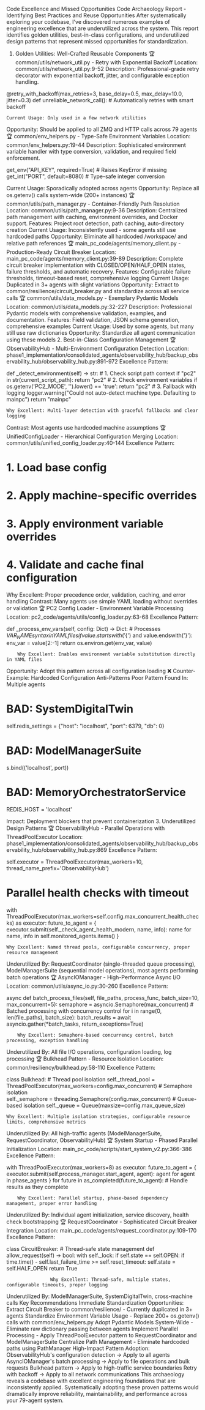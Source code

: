Code Excellence and Missed Opportunities
Code Archaeology Report - Identifying Best Practices and Reuse Opportunities
After systematically exploring your codebase, I've discovered numerous examples of engineering excellence that are underutilized across the system. This report identifies golden utilities, best-in-class configurations, and underutilized design patterns that represent missed opportunities for standardization.

1. Golden Utilities: Well-Crafted Reusable Components
   🏆 common/utils/network_util.py - Retry with Exponential Backoff
   Location: common/utils/network_util.py:9-52
   Description: Professional-grade retry decorator with exponential backoff, jitter, and configurable exception handling.

@retry_with_backoff(max_retries=3, base_delay=0.5, max_delay=10.0, jitter=0.3)
def unreliable_network_call(): # Automatically retries with smart backoff

    Current Usage: Only used in a few network utilities

Opportunity: Should be applied to all ZMQ and HTTP calls across 79 agents
🏆 common/env_helpers.py - Type-Safe Environment Variables
Location: common/env_helpers.py:19-44
Description: Sophisticated environment variable handler with type conversion, validation, and required field enforcement.

get_env("API_KEY", required=True) # Raises KeyError if missing
get_int("PORT", default=8080) # Type-safe integer conversion

Current Usage: Sporadically adopted across agents
Opportunity: Replace all os.getenv() calls system-wide (200+ instances)
🏆 common/utils/path_manager.py - Container-Friendly Path Resolution
Location: common/utils/path_manager.py:9-36
Description: Centralized path management with caching, environment overrides, and Docker support.
Features: Project root detection, path caching, auto-directory creation
Current Usage: Inconsistently used - some agents still use hardcoded paths
Opportunity: Eliminate all hardcoded /workspace/ and relative path references
🏆 main_pc_code/agents/memory_client.py - Production-Ready Circuit Breaker
Location: main_pc_code/agents/memory_client.py:39-89
Description: Complete circuit breaker implementation with CLOSED/OPEN/HALF_OPEN states, failure thresholds, and automatic recovery.
Features: Configurable failure thresholds, timeout-based reset, comprehensive logging
Current Usage: Duplicated in 3+ agents with slight variations
Opportunity: Extract to common/resilience/circuit_breaker.py and standardize across all service calls
🏆 common/utils/data_models.py - Exemplary Pydantic Models
Location: common/utils/data_models.py:32-227
Description: Professional Pydantic models with comprehensive validation, examples, and documentation.
Features: Field validation, JSON schema generation, comprehensive examples
Current Usage: Used by some agents, but many still use raw dictionaries
Opportunity: Standardize all agent communication using these models 2. Best-in-Class Configuration Management
🏆 ObservabilityHub - Multi-Environment Configuration Detection
Location: phase1_implementation/consolidated_agents/observability_hub/backup_observability_hub/observability_hub.py:891-972
Excellence Pattern:

def \_detect_environment(self) -> str: # 1. Check script path context
if "pc2" in str(current_script_path):
return "pc2" # 2. Check environment variables
if os.getenv('PC2_MODE', '').lower() == 'true':
return "pc2" # 3. Fallback with logging
logger.warning("Could not auto-detect machine type. Defaulting to mainpc")
return "mainpc"

    Why Excellent: Multi-layer detection with graceful fallbacks and clear logging

Contrast: Most agents use hardcoded machine assumptions
🏆 UnifiedConfigLoader - Hierarchical Configuration Merging
Location: common/utils/unified_config_loader.py:40-144
Excellence Pattern:

# 1. Load base config

# 2. Apply machine-specific overrides

# 3. Apply environment variable overrides

# 4. Validate and cache final configuration

Why Excellent: Proper precedence order, validation, caching, and error handling
Contrast: Many agents use simple YAML loading without overrides or validation
🏆 PC2 Config Loader - Environment Variable Processing
Location: pc2_code/agents/utils/config_loader.py:63-68
Excellence Pattern:

def \_process_env_vars(self, config: Dict) -> Dict: # Processes ${VAR_NAME} syntax in YAML files
    if value.startswith('${') and value.endswith('}'):
env_var = value[2:-1]
return os.environ.get(env_var, value)

        Why Excellent: Enables environment variable substitution directly in YAML files

Opportunity: Adopt this pattern across all configuration loading
❌ Counter-Example: Hardcoded Configuration Anti-Patterns
Poor Pattern Found In: Multiple agents

# BAD: SystemDigitalTwin

self.redis_settings = {"host": "localhost", "port": 6379, "db": 0}

# BAD: ModelManagerSuite

s.bind(('localhost', port))

# BAD: MemoryOrchestratorService

REDIS_HOST = 'localhost'

Impact: Deployment blockers that prevent containerization 3. Underutilized Design Patterns
🏆 ObservabilityHub - Parallel Operations with ThreadPoolExecutor
Location: phase1_implementation/consolidated_agents/observability_hub/backup_observability_hub/observability_hub.py:869
Excellence Pattern:

self.executor = ThreadPoolExecutor(max_workers=10, thread_name_prefix='ObservabilityHub')

# Parallel health checks with timeout

with ThreadPoolExecutor(max_workers=self.config.max_concurrent_health_checks) as executor:
future_to_agent = {
executor.submit(self.\_check_agent_health_modern, name, info): name
for name, info in self.monitored_agents.items()
}

    Why Excellent: Named thread pools, configurable concurrency, proper resource management

Underutilized By: RequestCoordinator (single-threaded queue processing), ModelManagerSuite (sequential model operations), most agents performing batch operations
🏆 AsyncIOManager - High-Performance Async I/O
Location: common/utils/async_io.py:30-260
Excellence Pattern:

async def batch_process_files(self, file_paths, process_func, batch_size=10, max_concurrent=5):
semaphore = asyncio.Semaphore(max_concurrent) # Batched processing with concurrency control
for i in range(0, len(file_paths), batch_size):
batch_results = await asyncio.gather(\*batch_tasks, return_exceptions=True)

        Why Excellent: Semaphore-based concurrency control, batch processing, exception handling

Underutilized By: All file I/O operations, configuration loading, log processing
🏆 Bulkhead Pattern - Resource Isolation
Location: common/resiliency/bulkhead.py:58-110
Excellence Pattern:

class Bulkhead: # Thread pool isolation
self.\_thread_pool = ThreadPoolExecutor(max_workers=config.max_concurrent) # Semaphore isolation  
 self.\_semaphore = threading.Semaphore(config.max_concurrent) # Queue-based isolation
self.\_queue = Queue(maxsize=config.max_queue_size)

    Why Excellent: Multiple isolation strategies, configurable resource limits, comprehensive metrics

Underutilized By: All high-traffic agents (ModelManagerSuite, RequestCoordinator, ObservabilityHub)
🏆 System Startup - Phased Parallel Initialization
Location: main_pc_code/scripts/start_system_v2.py:366-386
Excellence Pattern:

with ThreadPoolExecutor(max_workers=8) as executor:
future_to_agent = {
executor.submit(self.process_manager.start_agent, agent): agent
for agent in phase_agents
}
for future in as_completed(future_to_agent): # Handle results as they complete

        Why Excellent: Parallel startup, phase-based dependency management, proper error handling

Underutilized By: Individual agent initialization, service discovery, health check bootstrapping
🏆 RequestCoordinator - Sophisticated Circuit Breaker Integration
Location: main_pc_code/agents/request_coordinator.py:109-170
Excellence Pattern:

class CircuitBreaker: # Thread-safe state management
def allow_request(self) -> bool:
with self.\_lock:
if self.state == self.OPEN:
if time.time() - self.last_failure_time >= self.reset_timeout:
self.state = self.HALF_OPEN
return True

                    Why Excellent: Thread-safe, multiple states, configurable timeouts, proper logging

Underutilized By: ModelManagerSuite, SystemDigitalTwin, cross-machine calls
Key Recommendations
Immediate Standardization Opportunities:
Extract Circuit Breaker to common/resilience/ - Currently duplicated in 3+ agents
Standardize Environment Variable Usage - Replace 200+ os.getenv() calls with common/env_helpers.py
Adopt Pydantic Models System-Wide - Eliminate raw dictionary passing between agents
Implement Parallel Processing - Apply ThreadPoolExecutor pattern to RequestCoordinator and ModelManagerSuite
Centralize Path Management - Eliminate hardcoded paths using PathManager
High-Impact Pattern Adoption:
ObservabilityHub's configuration detection → Apply to all agents
AsyncIOManager's batch processing → Apply to file operations and bulk requests
Bulkhead pattern → Apply to high-traffic service boundaries
Retry with backoff → Apply to all network communications
This archaeology reveals a codebase with excellent engineering foundations that are inconsistently applied. Systematically adopting these proven patterns would dramatically improve reliability, maintainability, and performance across your 79-agent system.
